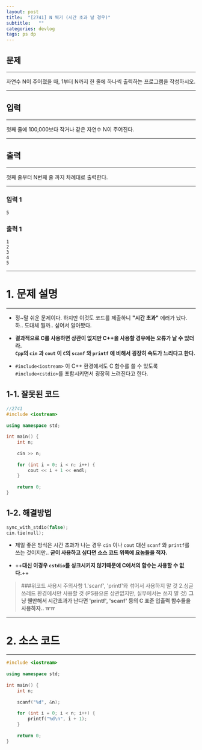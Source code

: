 ```yaml
---
layout: post
title:  "[2741] N 찍기 (시간 초과 날 경우)"
subtitle:   ""
categories: devlog
tags: ps dp
---
```


## 문제

- - -


자연수 N이 주어졌을 때, 1부터 N까지 한 줄에 하나씩 출력하는 프로그램을 작성하시오.


- - -


## 입력


- - -


첫째 줄에 100,000보다 작거나 같은 자연수 N이 주어진다.


- - -


## 출력

- - -


첫째 줄부터 N번째 줄 까지 차례대로 출력한다.


- - -


### 입력 1

```
5
```

### 출력 1

```
1
2
3
4
5
```

* * *
  
  
  

# 1. 문제 설명

- - -


- 정~말 쉬운 문제이다.
하지만 이것도 코드를 제출하니 **"시간 초과"** 에러가 났다. 하.. 도대체 뭘까.. 싶어서 알아봤다.

- **결과적으로 C를 사용하면 상관이 없지만 C++을 사용할 경우에는 오류가 날 수 있더라.  
`Cpp`의 `cin` 과 `cout` 이 `C`의 `scanf` 와 `printf` 에 비해서 굉장히 속도가 느리다고 한다.**

- `#include<iostream>` 이 C++ 환경에서도 C 함수를 쓸 수 있도록  `#include<cstdio>`를 포함시키면서 굉장히 느려진다고 한다.

## 1-1. 잘못된 코드

```cpp
//2741
#include <iostream>
 
using namespace std;
 
int main() {
    int n;
 
    cin >> n;
 
    for (int i = 0; i < n; i++) {
        cout << i + 1 << endl;
    }
 
    return 0;
}
```

## 1-2. 해결방법

```cpp
sync_with_stdio(false);
cin.tie(null);
```

- 제일 좋은 방식은 시간 초과가 나는 경우 `cin` 이나 `cout` 대신 `scanf` 와 `printf`를 쓰는 것이지만..
**굳이 사용하고 싶다면 소스 코드 위쪽에 요놈들을 적자.**  

- ++**대신 이경우 `cstdio`를 싱크시키지 않기때문에 C에서의 함수는 사용할 수 없다.**++



> ###위코드 사용시 주의사항
> 1.'scanf', 'printf'와 섞어서 사용하지 말 것
> 2.싱글 쓰레드 환경에서만 사용할 것 (PS용으론 상관없지만, 실무에서는 쓰지 말 것)
**그냥 웬만해서 시간초과가 난다면 'printf', 'scanf' 등의 C 표준 입출력 함수들을 사용하자.. ㅠㅠ**


- - -








# 2. 소스 코드


- - -


```cpp
#include <iostream>
 
using namespace std;
 
int main() {
    int n;
     
    scanf("%d", &n);
 
    for (int i = 0; i < n; i++) {
        printf("%d\n", i + 1);
    }
 
    return 0;
}

```